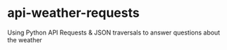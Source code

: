 # api-weather-requests
Using Python API Requests &amp; JSON traversals to answer questions about the weather
